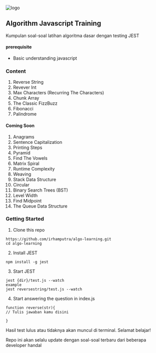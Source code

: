 ![logo](https://user-images.githubusercontent.com/22166728/34822110-182bce56-f6c6-11e7-9945-9a076ba14780.png)

## Algorithm Javascript Training

Kumpulan soal-soal latihan algoritma dasar dengan testing JEST

#### prerequisite
- Basic understanding javascript

### Content
1. Reverse String
2. Revever Int
3. Max Characters (Recurring The Characters)
4. Chunk Array
5. The Classic FizzBuzz
6. Fibonacci
7. Palindrome

#### Coming Soon
1. Anagrams
2. Sentence Capitalization
3. Printing Steps
4. Pyramid
5. Find The Vowels
6. Matrix Spiral
7. Runtime Complexity
9. Weaving
10. Stack Data Structure
11. Circular
13. Binary Search Trees (BST)
14. Level Width
15. Find Midpoint
16. The Queue Data Structure

### Getting Started

1. Clone this repo
```
https://github.com/irhamputra/algo-learning.git
cd algo-learning
```

2. Install JEST
```
npm install -g jest
```

3. Start JEST
```
jest {dir}/test.js --watch
example
jest reversestring/test.js --watch
```

4. Start answering the question in index.js
```
function reverse(str){
// Tulis jawaban kamu disini

}
```

Hasil test lulus atau tidaknya akan muncul di terminal. Selamat belajar!

Repo ini akan selalu update dengan soal-soal terbaru dari beberapa developer handal
